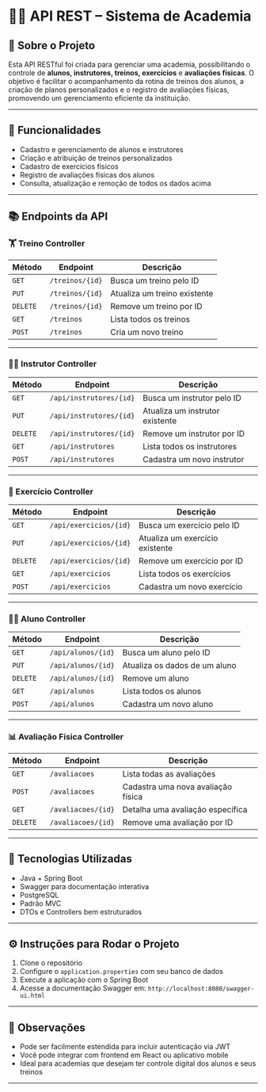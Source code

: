 # 🏋️‍♂️ API REST – Sistema de Academia

## 📘 Sobre o Projeto

Esta API RESTful foi criada para gerenciar uma academia, possibilitando o controle de **alunos, instrutores, treinos, exercícios** e **avaliações físicas**. O objetivo é facilitar o acompanhamento da rotina de treinos dos alunos, a criação de planos personalizados e o registro de avaliações físicas, promovendo um gerenciamento eficiente da instituição.

---

## 🚀 Funcionalidades

- Cadastro e gerenciamento de alunos e instrutores
- Criação e atribuição de treinos personalizados
- Cadastro de exercícios físicos
- Registro de avaliações físicas dos alunos
- Consulta, atualização e remoção de todos os dados acima

---

## 📚 Endpoints da API

### 🏋️ Treino Controller

| Método | Endpoint         | Descrição                         |
|--------|------------------|-----------------------------------|
| `GET`  | `/treinos/{id}`  | Busca um treino pelo ID           |
| `PUT`  | `/treinos/{id}`  | Atualiza um treino existente      |
| `DELETE` | `/treinos/{id}` | Remove um treino por ID           |
| `GET`  | `/treinos`       | Lista todos os treinos            |
| `POST` | `/treinos`       | Cria um novo treino               |

---

### 👨‍🏫 Instrutor Controller

| Método | Endpoint                 | Descrição                         |
|--------|--------------------------|-----------------------------------|
| `GET`  | `/api/instrutores/{id}`  | Busca um instrutor pelo ID        |
| `PUT`  | `/api/instrutores/{id}`  | Atualiza um instrutor existente   |
| `DELETE` | `/api/instrutores/{id}` | Remove um instrutor por ID        |
| `GET`  | `/api/instrutores`       | Lista todos os instrutores        |
| `POST` | `/api/instrutores`       | Cadastra um novo instrutor        |

---

### 🏃 Exercício Controller

| Método | Endpoint                 | Descrição                         |
|--------|--------------------------|-----------------------------------|
| `GET`  | `/api/exercicios/{id}`   | Busca um exercício pelo ID        |
| `PUT`  | `/api/exercicios/{id}`   | Atualiza um exercício existente   |
| `DELETE` | `/api/exercicios/{id}` | Remove um exercício por ID        |
| `GET`  | `/api/exercicios`        | Lista todos os exercícios         |
| `POST` | `/api/exercicios`        | Cadastra um novo exercício        |

---

### 👨‍🎓 Aluno Controller

| Método | Endpoint              | Descrição                         |
|--------|-----------------------|-----------------------------------|
| `GET`  | `/api/alunos/{id}`    | Busca um aluno pelo ID            |
| `PUT`  | `/api/alunos/{id}`    | Atualiza os dados de um aluno     |
| `DELETE` | `/api/alunos/{id}`  | Remove um aluno                   |
| `GET`  | `/api/alunos`         | Lista todos os alunos             |
| `POST` | `/api/alunos`         | Cadastra um novo aluno            |

---

### 📊 Avaliação Física Controller

| Método | Endpoint              | Descrição                          |
|--------|-----------------------|------------------------------------|
| `GET`  | `/avaliacoes`         | Lista todas as avaliações          |
| `POST` | `/avaliacoes`         | Cadastra uma nova avaliação física |
| `GET`  | `/avaliacoes/{id}`    | Detalha uma avaliação específica   |
| `DELETE` | `/avaliacoes/{id}`  | Remove uma avaliação por ID        |

---

## 🧪 Tecnologias Utilizadas

- Java + Spring Boot
- Swagger para documentação interativa
- PostgreSQL
- Padrão MVC
- DTOs e Controllers bem estruturados

---

## ⚙️ Instruções para Rodar o Projeto

1. Clone o repositório
2. Configure o `application.properties` com seu banco de dados
3. Execute a aplicação com o Spring Boot
4. Acesse a documentação Swagger em: `http://localhost:8080/swagger-ui.html`

---

## 📌 Observações

- Pode ser facilmente estendida para incluir autenticação via JWT
- Você pode integrar com frontend em React ou aplicativo mobile
- Ideal para academias que desejam ter controle digital dos alunos e seus treinos

---
